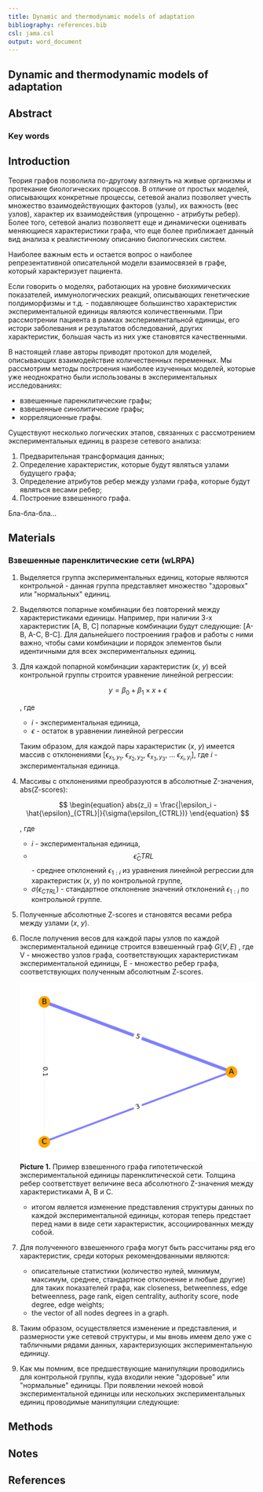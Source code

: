 ```yaml
---
title: Dynamic and thermodynamic models of adaptation
bibliography: references.bib
csl: jama.csl
output: word_document
---
```


<script type="text/javascript" id="MathJax-script" async
  src="https://cdn.jsdelivr.net/npm/mathjax@3/es5/tex-mml-chtml.js">
</script>

<script>
MathJax = {
  tex: {
    inlineMath: [['$', '$'], ['\\(', '\\)']]
  }
};
</script>
<script id="MathJax-script" async
  src="https://cdn.jsdelivr.net/npm/mathjax@3/es5/tex-chtml.js">
</script>


<!-- pandoc --citeproc -s Main_text_body.md -o 123.docx -->

<!-- About styles
https://bookdown.org/yihui/rmarkdown-cookbook/bibliography.html

Styles repository
https://www.zotero.org/styles?q=AMA -->

<!-- 
Video by some guy
https://www.youtube.com/watch?v=J86Pm62XM_Q -->

<!-- Статьи ребят: -->

<!-- Демичев - подход с бинарными переменными
https://www.medrxiv.org/content/10.1101/2021.06.24.21259374v1.full.pdf
Коды Демичесва: https://www.medrxiv.org/content/10.1101/2021.06.24.21259374v1.supplementary-material -->

## Dynamic and thermodynamic models of adaptation

## Abstract

### Key words

## Introduction

Теория графов позволила по-другому взглянуть на живые организмы и протекание биологических процессов. В отличие от простых моделей, описывающих конкретные процессы, сетевой анализ позволяет учесть множество взаимодействующих факторов (узлы), их важность (вес узлов), характер их взаимодействия (упрощенно - атрибуты ребер). Более того, сетевой анализ позволяетт еще и динамически оценивать меняющиеся характеристики графа, что еще более приближает данный вид анализа к реалистичному описанию биологических систем. 

Наиболее важным есть и остается вопрос о наиболее репрезентативной описательной модели взаимосвязей в графе, который характеризует пациента. 

Если говорить о моделях, работающих на уровне биохимических показателей, иммунологических реакций, описывающих генетические полдиморфизмы и т.д. - подавляющее большинство характеристик экспериментальной единицы являются количественными. При рассмотрении пациента в рамках экспериментальной единицы, его истори заболевания и результатов обследований, других характеристик, большая часть из них уже становятся качественными. 

В настоящей главе авторы приводят протокол для моделей, описывающих взаимодействие количественных переменных. 
Мы рассмотрим методы построения наиболее изученных моделей, которые уже неоднократно были использованы в экспериментальных исследованиях:

- взвешенные паренклитические графы;
- взвешенные синолитические графы;
- корреляционные графы.

Существуют несколько логических этапов, связанных с рассмотрением экспериментальных единиц в разрезе сетевого анализа:

1. Предварительная трансформация данных;
2. Определение характеристик, которые будут являться узлами будущего графа;
3. Определение атрибутов ребер между узлами графа, которые будут являться весами ребер;
4. Построение взвешенного графа.

Бла-бла-бла...


## Materials

### Взвешенные паренклитические сети (wLRPA)

1. Выделяется группа экспериментальных единиц, которые являются контрольной - данная группа представляет множество "здоровых" или "нормальных" единиц. 
   
1. Выделяются попарные комбинации без повторений между характеристиками единицы. Например, при наличии 3-х характеристик [А, В, С] попарные комбинации будут следующие: [A-B, A-C, B-C]. Для дальнейшего построениия графов и работы с ними важно, чтобы сами комбинации и порядок элементов были идентичными для всех экспериментальных единиц. 

1. Для каждой попарной комбинации характеристик ($x$, $y$) всей контрольной группы строится уравнение линейной регрессии:

    $$
    \begin{equation}
    y = \beta_0 + \beta_1 \times x + \epsilon
    \end{equation}
    $$

    , где 

    - $i$ - экспериментальная единица,
    - $\epsilon$ - остаток в уравнении линейной регрессии

    Таким образом, для каждой пары характеристик ($x$, $y$) имеется массив с отклонениями [$\epsilon_{x_1, y_1},\ \epsilon_{x_2, y_2},\ \epsilon_{x_3, y_3},\ ...\ \epsilon_{x_i, y_i}$], где $i$ - экспериментальная единица. 

1. Массивы с отклонениями преобразуются в абсолютные Z-значения, abs(Z-scores):

    $$
    \begin{equation}
    abs(z_i) = \frac{|\epsilon_i - \hat{\epsilon}_{CTRL}|}{\sigma(\epsilon_{CTRL})}
    \end{equation}
    $$

    , где 

    - $i$ - экспериментальная единица,
    - $$\hat{\epsilon}_CTRL$$ - среднее отклонений $\epsilon_{1:i}$ из уравнения линейной регрессии для характеристик ($x$, $y$) по контрольной группе,
    - $\sigma(\epsilon_{CTRL})$ - стандартное отклонение значений отклонений $\epsilon_{1:i}$  по контрольной группе.

1. Полученные абсолютные Z-scores и становятся весами ребра между узлами ($x$, $y$).
   
1. После получения весов для каждой пары узлов по каждой экспериментальной единице строится взвешенный граф $G(V, E)$ , где V - множество узлов графа, соответствующих  характеристикам экспериментальной единицы, E - множество ребер графа, соответствующих полученным абсолютным Z-scores.

    ![Picture 1](./images/1-weighted-graph.png)
    **Picture 1.** Пример взвешенного графа гипотетической экспериментальной единицы паренклитической сети. Толщина ребер соответствует величине веса абсолютного Z-значения между характеристиками A, B и C. 

    - итогом является изменение представления структуры данных по каждой экспериментальной единицы, которая теперь предстает перед нами в виде сети характеристик, ассоциированных между собой.

1. Для полученного взвешенного графа могут быть рассчитаны ряд его характеристик, среди которых рекомендованными являются:

   - описательные статистики (количество нулей, минимум, максимум, среднее, стандартное отклонение и любые другие) для таких показателей графа, как closeness, betweenness, edge betweenness, page rank, eigen centrality, authority score, node degree, edge weights;
   - the vector of all nodes degrees in a graph.

1. Таким образом, осуществляется изменение и представления, и размерности уже сетевой структуры, и мы вновь имеем дело уже с табличными рядами данных, характеризующих экспериментальную единицу. 

1. Как мы помним, все предшествующие манипуляции проводились для контрольной группы, куда входили некие "здоровые" или "нормальные" единицы. При появлении некоей новой экспериментальной единицы или нескольких экспериментальных единиц проводимые манипуляции следующие:





## Methods

## Notes

## References
